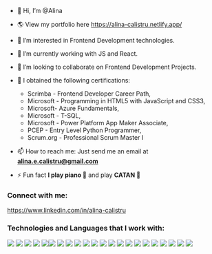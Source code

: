 - 👋 Hi, I’m @Alina
- 🌎 View my portfolio here https://alina-calistru.netlify.app/
- 👀 I’m interested in Frontend Development technologies.
- 🌱 I’m currently working with JS and React.
- 💞️ I’m looking to collaborate on Frontend Development Projects. 

- 📝 I obtained the following certifications:
  - Scrimba - Frontend Developer Career Path,
  - Microsoft - Programming in HTML5 with JavaScript and CSS3,  
  - Microsoft- Azure Fundamentals,  
  - Microsoft - T-SQL,   
  - Microsoft - Power Platform App Maker Associate,   
  - PCEP - Entry Level Python Programmer,   
  - Scrum.org - Professional Scrum Master I
- 📫 How to reach me: Just send me an email at **alina.e.calistru@gmail.com**
- ⚡ Fun fact **I play piano 🎹** and play **CATAN 🎲**

### Connect with me:
  https://www.linkedin.com/in/alina-calistru

### Technologies and Languages that I work with:
  <div>
  <img
                src="https://img.icons8.com/color/48/000000/javascript--v1.png"
              />
              <img
                src="https://img.icons8.com/external-tal-revivo-shadow-tal-revivo/40/000000/external-html-5-is-a-software-solution-stack-that-defines-the-properties-and-behaviors-of-web-page-logo-shadow-tal-revivo.png"
              />
              <img src="https://img.icons8.com/color/48/000000/css3.png" />
              <img src="https://img.icons8.com/color/48/000000/bootstrap.png" />
              <img
                src="https://img.icons8.com/color/48/000000/react-native.png"
              /><img src="https://img.icons8.com/windows/32/000000/codepen.png"/>
              <img src="https://img.icons8.com/color/48/000000/python--v1.png"/>
              <img src="https://img.icons8.com/color/48/000000/azure-1.png"/>
              <img src="https://img.icons8.com/fluency/48/000000/microsoft-onedrive-2019.png"/>
              <img src="https://img.icons8.com/office/48/000000/microsoft-power-apps.png"/>
              <img src="https://img.icons8.com/external-soft-fill-juicy-fish/48/000000/external-sql-coding-and-development-soft-fill-soft-fill-juicy-fish.png"/>
              <img src="https://img.icons8.com/glyph-neue/48/000000/github.png"/>
              <img src="https://img.icons8.com/color/48/000000/git.png"/>
              <img src="https://img.icons8.com/external-flat-juicy-fish/48/000000/external-scrum-scrum-development-flat-flat-juicy-fish-11.png"/>
              <img src="https://img.icons8.com/external-soft-fill-juicy-fish/48/000000/external-agile-agile-development-soft-fill-soft-fill-juicy-fish-26.png"/>
              <img src="https://img.icons8.com/color/48/000000/trello.png"/>
              <img src="https://img.icons8.com/color/48/000000/adobe-photoshop--v1.png"/>
              <img src="https://img.icons8.com/color/48/000000/figma--v1.png"/>
              <img src="https://img.icons8.com/fluency/48/000000/wordpress.png"/>
              <img src="https://img.icons8.com/color/48/000000/nodejs.png"/>
              <img src="https://img.icons8.com/material-outlined/48/000000/api-settings.png"/>
              <img src="https://img.icons8.com/color/48/000000/magento.png"/>
  </div>
<!---
AlinaCalistru/AlinaCalistru is a ✨ special ✨ repository because its `README.md` (this file) appears on your GitHub profile.
You can click the Preview link to take a look at your changes.
--->
